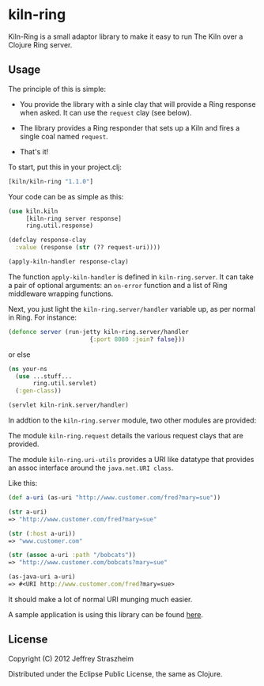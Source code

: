 # kiln-ring

Kiln-Ring is a small adaptor library to make it easy to run The Kiln
over a Clojure Ring server.

## Usage

The principle of this is simple:

* You provide the library with a sinle clay that will provide a Ring
  response when asked. It can use the `request` clay (see below).

* The library provides a Ring responder that sets up a Kiln and fires
  a single coal named `request`.

* That's it!

To start, put this in your project.clj:

````clojure
[kiln/kiln-ring "1.1.0"]
````

Your code can be as simple as this:

````clojure
(use kiln.kiln
     [kiln-ring server response]
     ring.util.response)

(defclay response-clay
  :value (response (str (?? request-uri))))

(apply-kiln-handler response-clay)
````

The function `apply-kiln-handler` is defined in `kiln-ring.server`. It
can take a pair of optional arguments: an `on-error` function and a
list of Ring middleware wrapping functions.

Next, you just light the `kiln-ring.server/handler` variable up, as
per normal in Ring. For instance:

````clojure
(defonce server (run-jetty kiln-ring.server/handler
	                   {:port 8080 :join? false}))
````

or else

````clojure
(ns your-ns
  (use ...stuff...
       ring.util.servlet)
  (:gen-class))

(servlet kiln-rink.server/handler)
````

In addtion to the `kiln-ring.server` module, two other modules are
provided:

The module `kiln-ring.request` details the various request clays that
are provided.

The module `kiln-ring.uri-utils` provides a URI like datatype that
provides an assoc interface around the `java.net.URI class`.

Like this:

 ````clojure
(def a-uri (as-uri "http://www.customer.com/fred?mary=sue"))

(str a-uri)
=> "http://www.customer.com/fred?mary=sue"

(str (:host a-uri))
=> "www.customer.com"

(str (assoc a-uri :path "/bobcats"))
=> "http://www.customer.com/bobcats?mary=sue"

(as-java-uri a-uri)
=> #<URI http://www.customer.com/fred?mary=sue>
````

It should make a lot of normal URI munging much easier.

A sample application is using this library can be found
[here](http://github.com/straszheimjeffrey/The-Kiln/tree/master/sample).

## License

Copyright (C) 2012 Jeffrey Straszheim

Distributed under the Eclipse Public License, the same as Clojure.
